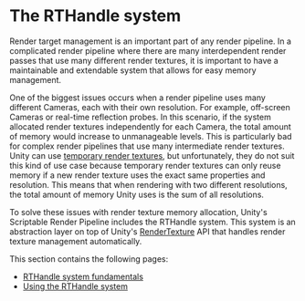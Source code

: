 # The RTHandle system

Render target management is an important part of any render pipeline. In a complicated render pipeline where there are many interdependent render passes that use many different render textures, it is important to have a maintainable and extendable system that allows for easy memory management.

One of the biggest issues occurs when a render pipeline uses many different Cameras, each with their own resolution. For example, off-screen Cameras or real-time reflection probes. In this scenario, if the system allocated render textures independently for each Camera, the total amount of memory would increase to unmanageable levels. This is particularly bad for complex render pipelines that use many intermediate render textures. Unity can use [temporary render textures](https://docs.unity3d.com/ScriptReference/RenderTexture.GetTemporary.html), but unfortunately, they do not suit this kind of use case because temporary render textures can only reuse memory if a new render texture uses the exact same properties and resolution. This means that when rendering with two different resolutions, the total amount of memory Unity uses is the sum of all resolutions.

To solve these issues with render texture memory allocation, Unity's Scriptable Render Pipeline includes the RTHandle system. This system is an abstraction layer on top of Unity's [RenderTexture](https://docs.unity3d.com/ScriptReference/RenderTexture.html) API that handles render texture management automatically.

This section contains the following pages:

- [RTHandle system fundamentals](rthandle-system-fundamentals.md)
- [Using the RTHandle system](rthandle-system-using.md)

